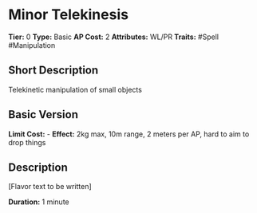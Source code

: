 # Minor Telekinesis

**Tier:** 0
**Type:** Basic
**AP Cost:** 2
**Attributes:** WL/PR
**Traits:** #Spell #Manipulation

## Short Description
Telekinetic manipulation of small objects

## Basic Version
**Limit Cost:** -
**Effect:** 2kg max, 10m range, 2 meters per AP, hard to aim to drop things

## Description
[Flavor text to be written]

**Duration:** 1 minute